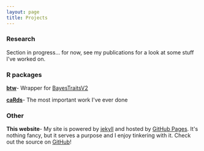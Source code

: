 ```yaml
---
layout: page
title: Projects
---
```


### Research

Section in progress... for now, see my publications for a look at some stuff I've worked on.

### R packages

[**btw**](/projects/btw/btw)- Wrapper for <a target="_blank" href="http://www.evolution.rdg.ac.uk/BayesTraits.html">BayesTraitsV2</a>

[**caRds**](/projects/caRds/caRds)- The most important work I've ever done

### Other

**This website**- My site is powered by <a target="_blank" href="https://jekyllrb.com/">jekyll</a> and hosted by <a target="_blank" href="https://pages.github.com/">GitHub Pages</a>. It's nothing fancy, but it serves a purpose and I enjoy tinkering with it. Check out the source on <a target="_blank" href="https://github.com/rgriff23/rgriff23.github.io">GitHub</a>!

